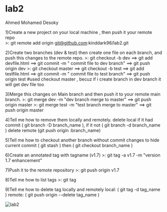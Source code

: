 # lab2
Ahmed Mohamed Desoky

1)Create a new project on your local machine , then push it your remote repo <br />
    >: git remote add origin git@github.com:kinddark96/lab2.git
    
2)Create two branches (dev & test) then create one file on each branch, and push this changes to the remote repo.
    >: git checkout -b dev ==> git add devfile.html  ==> git commit -m " commit file to dev branch" ==> git push origin dev
    >: git checkout master ==> git checkout -b test ==> git add testfile.html  ==> git commit -m " commit file to test branch" ==> git push origin test
    #used checkout master , becuz if i create branch in dev branch it will get dev file too 
    
3)Merge this changes on Main branch and then push it to your remote main branch.
    >: git merge dev -m "dev branch merge to master"  ==> git push origin master 
    >: git merge test -m "test branch merge to master"  ==> git push origin master
    
4)Tell me how to remove them locally and remotely.
    delete local if it had commit ( git branch -D branch_name ), if it not ( git branch -d branch_name )
    delete remote (git push origin :branch_name)

5)Tell me how to checkout another branch without commit changes
    to hide current commit ( git stash ) then ( git checkout branch_name )

6)Create an annotated tag with tagname (v1.7)
    >: git tag -a v1.7 -m "version 1.7 enhancement"
    

7)Push it to the remote repository
    >: git push origin v1.7 

8)Tell me how to list tags
    >: git tag
    
9)Tell me how to delete tag locally and remotely
    local: ( git tag -d tag_name )
    remote: ( git push origin --delete tag_name )
    
![lab2](https://user-images.githubusercontent.com/114282503/232780715-fece80f8-ca18-4ef8-bbce-00986c83f448.jpg)
